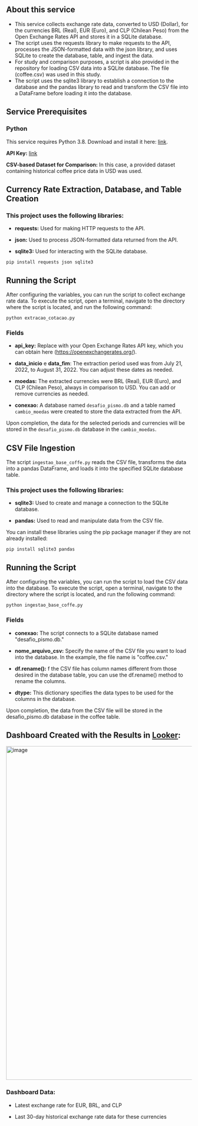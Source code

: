 ## About this service
* This service collects exchange rate data, converted to USD (Dollar), for the currencies BRL (Real), EUR (Euro), and CLP (Chilean Peso) from the Open Exchange Rates API and stores it in a SQLite database.
* The script uses the requests library to make requests to the API, processes the JSON-formatted data with the json library, and uses SQLite to create the database, table, and ingest the data.
* For study and comparison purposes, a script is also provided in the repository for loading CSV data into a SQLite database. The file (coffee.csv) was used in this study.
* The script uses the sqlite3 library to establish a connection to the database and the pandas library to read and transform the CSV file into a DataFrame before loading it into the database.

## Service Prerequisites

### Python

This service requires Python 3.8. Download and install it here: [link](https://www.python.org/downloads/).

**API Key:** [link](https://openexchangerates.org)

**CSV-based Dataset for Comparison:** In this case, a provided dataset containing historical coffee price data in USD was used.

## Currency Rate Extraction, Database, and Table Creation

### This project uses the following libraries:

* **requests:** Used for making HTTP requests to the API.

* **json:** Used to process JSON-formatted data returned from the API.

* **sqlite3:** Used for interacting with the SQLite database.

```pip install requests json sqlite3```

## Running the Script

After configuring the variables, you can run the script to collect exchange rate data. To execute the script, open a terminal, navigate to the directory where the script is located, and run the following command:

```python extracao_cotacao.py```

### Fields

* **api_key:** Replace with your Open Exchange Rates API key, which you can obtain here (https://openexchangerates.org/).

* **data_inicio** e **data_fim**: The extraction period used was from July 21, 2022, to August 31, 2022. You can adjust these dates as needed.

* **moedas:** The extracted currencies were BRL (Real), EUR (Euro), and CLP (Chilean Peso), always in comparison to USD. You can add or remove currencies as needed.

* **conexao:** A database named ```desafio_pismo.db``` and a table named ```cambio_moedas``` were created to store the data extracted from the API.

Upon completion, the data for the selected periods and currencies will be stored in the ```desafio_pismo.db``` database in the ```cambio_moedas```.


## CSV File Ingestion

The script ```ingestao_base_coffe.py``` reads the CSV file, transforms the data into a pandas DataFrame, and loads it into the specified SQLite database table. 

### This project uses the following libraries:

* **sqlite3:** Used to create and manage a connection to the SQLite database.

* **pandas:** Used to read and manipulate data from the CSV file.

You can install these libraries using the pip package manager if they are not already installed:

```pip install sqlite3 pandas```

## Running the Script

After configuring the variables, you can run the script to load the CSV data into the database. To execute the script, open a terminal, navigate to the directory where the script is located, and run the following command:

```python ingestao_base_coffe.py```


### Fields

* **conexao:** The script connects to a SQLite database named "desafio_pismo.db."

* **nome_arquivo_csv:** Specify the name of the CSV file you want to load into the database. In the example, the file name is "coffee.csv."

* **df.rename():** f the CSV file has column names different from those desired in the database table, you can use the df.rename() method to rename the columns.

* **dtype:** This dictionary specifies the data types to be used for the columns in the database.

Upon completion, the data from the CSV file will be stored in the desafio_pismo.db database in the coffee table.

## Dashboard Created with the Results in [Looker](https://lookerstudio.google.com/reporting/5eae0f7a-395f-4e67-b118-4666b9d06d7a):

<img width="902" alt="image" src="https://github.com/FilipeSelenko/cotacao_moedas/assets/66075126/6070c9e3-b86a-43f5-a4a6-31af105065de">

### Dashboard Data:
* Latest exchange rate for EUR, BRL, and CLP

* Last 30-day historical exchange rate data for these currencies
